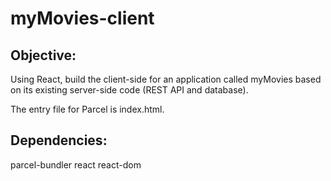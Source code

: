 # myMovies-client

## Objective:
Using React, build the client-side for an application called myMovies based on its existing server-side code (REST API and database).

The entry file for Parcel is index.html.
 
## Dependencies:
parcel-bundler
react
react-dom